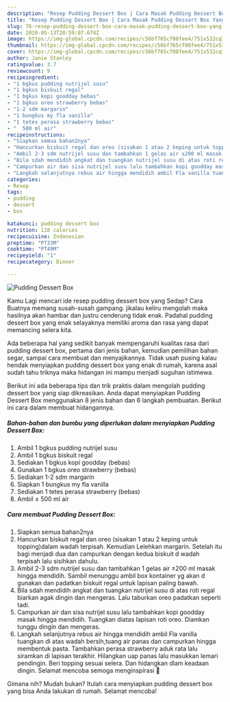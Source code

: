 ```yaml
---
description: "Resep Pudding Dessert Box | Cara Masak Pudding Dessert Box Yang Enak Banget"
title: "Resep Pudding Dessert Box | Cara Masak Pudding Dessert Box Yang Enak Banget"
slug: 76-resep-pudding-dessert-box-cara-masak-pudding-dessert-box-yang-enak-banget
date: 2020-05-13T20:59:07.674Z
image: https://img-global.cpcdn.com/recipes/c56bf765cf08fee4/751x532cq70/pudding-dessert-box-foto-resep-utama.jpg
thumbnail: https://img-global.cpcdn.com/recipes/c56bf765cf08fee4/751x532cq70/pudding-dessert-box-foto-resep-utama.jpg
cover: https://img-global.cpcdn.com/recipes/c56bf765cf08fee4/751x532cq70/pudding-dessert-box-foto-resep-utama.jpg
author: Janie Stanley
ratingvalue: 3.7
reviewcount: 9
recipeingredient:
- "1 bgkus pudding nutrijel susu"
- "1 bgkus biskuit regal"
- "1 bgkus kopi goodday bebas"
- "1 bgkus oreo strawberry bebas"
- "1-2 sdm margarin"
- "1 bungkus my fla vanilla"
- "1 tetes perasa strawberry bebas"
- "  500 ml air"
recipeinstructions:
- "Siapkan semua bahan2nya"
- "Hancurkan biskuit regal dan oreo (sisakan 1 atau 2 keping untuk topping)dalam wadah terpisah. Kemudian Lelehkan margarin. Setelah itu bagi menjadi dua dan campurkan dengan kedua biskuit d wadah terpisah lalu sisihkan dahulu."
- "Ambil 2-3 sdm nutrijel susu dan tambahkan 1 gelas air ±200 ml masak hingga mendidih. Sambil menunggu ambil box kontainer yg akan d gunakan dan padatkan biskuit regal untuk lapisan paling bawah."
- "Bila sdah mendidih angkat dan tuangkan nutrijel susu di atas roti regal biarkan agak dingin dan mengeras. Lalu taburkan oreo padatkan seperti tadi."
- "Campurkan air dan sisa nutrijel susu lalu tambahkan kopi goodday masak hingga mendidih. Tuangkan diatas lapisan roti oreo. Diamkan tunggu dingin dan mengeras."
- "Langkah selanjutnya rebus air hingga mendidih ambil Fla vanilla tuangkan di atas wadah bersih,tuang air panas dan campurkan hingga membentuk pasta. Tambahkan perasa strawberry aduk rata lalu siramkan di lapisan terakhir. Hilangkan uap panas lalu masukkan lemari pendingin. Beri topping sesuai selera. Dan hidangkan dlam keadaan dingin. Selamat mencoba semoga menginspirasi 🌺"
categories:
- Resep
tags:
- pudding
- dessert
- box

katakunci: pudding dessert box 
nutrition: 118 calories
recipecuisine: Indonesian
preptime: "PT33M"
cooktime: "PT49M"
recipeyield: "1"
recipecategory: Dinner

---
```



![Pudding Dessert Box](https://img-global.cpcdn.com/recipes/c56bf765cf08fee4/751x532cq70/pudding-dessert-box-foto-resep-utama.jpg)

Kamu Lagi mencari ide resep pudding dessert box yang Sedap? Cara Buatnya memang susah-susah gampang. jikalau keliru mengolah maka hasilnya akan hambar dan justru cenderung tidak enak. Padahal pudding dessert box yang enak selayaknya memiliki aroma dan rasa yang dapat memancing selera kita.

Ada beberapa hal yang sedikit banyak mempengaruhi kualitas rasa dari pudding dessert box, pertama dari jenis bahan, kemudian pemilihan bahan segar, sampai cara membuat dan menyajikannya. Tidak usah pusing kalau hendak menyiapkan pudding dessert box yang enak di rumah, karena asal sudah tahu triknya maka hidangan ini mampu menjadi suguhan istimewa.




Berikut ini ada beberapa tips dan trik praktis dalam mengolah pudding dessert box yang siap dikreasikan. Anda dapat menyiapkan Pudding Dessert Box menggunakan 8 jenis bahan dan 6 langkah pembuatan. Berikut ini cara dalam membuat hidangannya.

<!--inarticleads1-->

##### Bahan-bahan dan bumbu yang diperlukan dalam menyiapkan Pudding Dessert Box:

1. Ambil 1 bgkus pudding nutrijel susu
1. Ambil 1 bgkus biskuit regal
1. Sediakan 1 bgkus kopi goodday (bebas)
1. Gunakan 1 bgkus oreo strawberry (bebas)
1. Sediakan 1-2 sdm margarin
1. Siapkan 1 bungkus my fla vanilla
1. Sediakan 1 tetes perasa strawberry (bebas)
1. Ambil  ± 500 ml air




<!--inarticleads2-->

##### Cara membuat Pudding Dessert Box:

1. Siapkan semua bahan2nya
1. Hancurkan biskuit regal dan oreo (sisakan 1 atau 2 keping untuk topping)dalam wadah terpisah. Kemudian Lelehkan margarin. Setelah itu bagi menjadi dua dan campurkan dengan kedua biskuit d wadah terpisah lalu sisihkan dahulu.
1. Ambil 2-3 sdm nutrijel susu dan tambahkan 1 gelas air ±200 ml masak hingga mendidih. Sambil menunggu ambil box kontainer yg akan d gunakan dan padatkan biskuit regal untuk lapisan paling bawah.
1. Bila sdah mendidih angkat dan tuangkan nutrijel susu di atas roti regal biarkan agak dingin dan mengeras. Lalu taburkan oreo padatkan seperti tadi.
1. Campurkan air dan sisa nutrijel susu lalu tambahkan kopi goodday masak hingga mendidih. Tuangkan diatas lapisan roti oreo. Diamkan tunggu dingin dan mengeras.
1. Langkah selanjutnya rebus air hingga mendidih ambil Fla vanilla tuangkan di atas wadah bersih,tuang air panas dan campurkan hingga membentuk pasta. Tambahkan perasa strawberry aduk rata lalu siramkan di lapisan terakhir. Hilangkan uap panas lalu masukkan lemari pendingin. Beri topping sesuai selera. Dan hidangkan dlam keadaan dingin. Selamat mencoba semoga menginspirasi 🌺




Gimana nih? Mudah bukan? Itulah cara menyiapkan pudding dessert box yang bisa Anda lakukan di rumah. Selamat mencoba!
